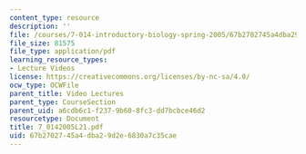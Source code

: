 ```yaml
---
content_type: resource
description: ''
file: /courses/7-014-introductory-biology-spring-2005/67b2702745a4dba29d2e6830a7c35cae_7_0142005L21.pdf
file_size: 81575
file_type: application/pdf
learning_resource_types:
- Lecture Videos
license: https://creativecommons.org/licenses/by-nc-sa/4.0/
ocw_type: OCWFile
parent_title: Video Lectures
parent_type: CourseSection
parent_uid: a6cdb6c1-f237-9b60-8fc3-dd7bcbce46d2
resourcetype: Document
title: 7_0142005L21.pdf
uid: 67b27027-45a4-dba2-9d2e-6830a7c35cae
---
```

